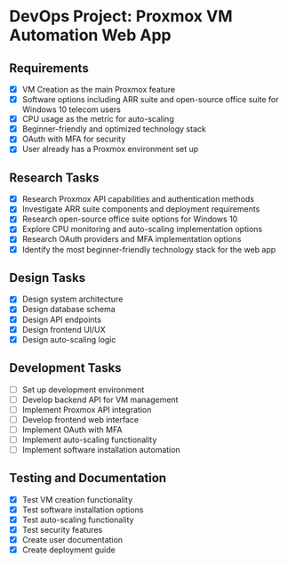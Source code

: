 # DevOps Project: Proxmox VM Automation Web App

## Requirements
- [x] VM Creation as the main Proxmox feature
- [x] Software options including ARR suite and open-source office suite for Windows 10 telecom users
- [x] CPU usage as the metric for auto-scaling
- [x] Beginner-friendly and optimized technology stack
- [x] OAuth with MFA for security
- [x] User already has a Proxmox environment set up

## Research Tasks
- [x] Research Proxmox API capabilities and authentication methods
- [x] Investigate ARR suite components and deployment requirements
- [x] Research open-source office suite options for Windows 10
- [x] Explore CPU monitoring and auto-scaling implementation options
- [x] Research OAuth providers and MFA implementation options
- [x] Identify the most beginner-friendly technology stack for the web app

## Design Tasks
- [x] Design system architecture
- [x] Design database schema
- [x] Design API endpoints
- [x] Design frontend UI/UX
- [x] Design auto-scaling logic

## Development Tasks
- [ ] Set up development environment
- [ ] Develop backend API for VM management
- [ ] Implement Proxmox API integration
- [ ] Develop frontend web interface
- [ ] Implement OAuth with MFA
- [ ] Implement auto-scaling functionality
- [ ] Implement software installation automation

## Testing and Documentation
- [x] Test VM creation functionality
- [x] Test software installation options
- [x] Test auto-scaling functionality
- [x] Test security features
- [x] Create user documentation
- [x] Create deployment guide
